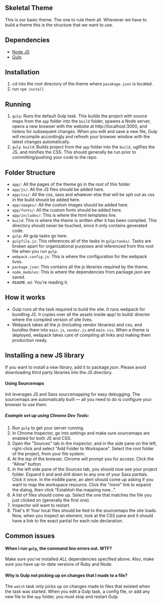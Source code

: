 ## Skeletal Theme
This is our basic theme. The one to rule them all. Whenever we have to build a theme this is the structure that we want to use.

## Dependencies
* [Node JS](http://nodejs.org/)
* [Gulp](http://gulpjs.com/)

## Installation
1. cd into the root directory of the theme where `pacakage.json` is located.
2. run `npm install`

## Running
1. `gulp`: Runs the default Gulp task. This builds the project with source maps from the `app` folder into the `build` folder, spawns a Node server, opens a new browser with the website at http://localhost:3000, and listens for subsequent changes. When you edit and save a new file, Gulp will recompile accordingly and refresh your browser window with the latest changes automatically.
2. `gulp build`: Builds project from the `app` folder into the `build`, uglifies the JS, and minifies the CSS. This should generally be run prior to committing/pushing your code to the repo.


## Folder Structure

* `app/`: All the pages of the theme go in the root  of this folder
* `app/js/`: All the JS files should be added here.
* `app/css/`: All the css, sass and whatever else that will be spit out as css in the build should be added here.
* `app/images/`: All the custom images should be added here.
* `app/fonts/`: All the custom fonts should be added here.
* `app/includes/`: This is where the html templates live.
* `build`: This is where the theme is written after it has been compiled. This directory should never be touched, since it only contains generated code.
* `gulp`: All gulp tasks go here.
* `gulpfile.js`: This references all of the tasks in `gulp/tasks/`. Tasks are broken apart for organizational purposes and referenced from this root file when you run `gulp`.
* `webpack.config.js`: This is where the configuration for the webpack lives.
* `package.json`: This contains all the js libraries required by the theme.
* `node_modules`: This is where the dependencies from package.json are saved.
* `README.md`: You're reading it.

## How it works
* Gulp runs all the task required to build the site. It runs webpack for bundling JS. It copies over all the assets inside app/ to build/ director where the compiled version of site lives.
* Webpack takes all the js (including vendor libraries) and css, and bundles them into `main.js`, `vendor.js` and `main.css`. When a theme is deployed, webpack takes care of compiling all links and making them production ready.

## Installing a new JS library
If you want to install a new library, add it to package.json. Please avoid downloading third party libraries into the JS directory.

#### Using Sourcemaps
Init leverages JS and Sass sourcemapping for easy debugging. The sourcemaps are automatically built — all you need to do is configure your browser to use them.

##### Example set up using Chrome Dev Tools:

1. Run `gulp` to get your server running.
2. In Chrome Inspector, go into settings and make sure sourcemaps are enabled for both JS _and_ CSS.
3. Open the "Sources" tab in the inspector, and in the side pane on the left, right-click and select "Add Folder to Workspace". Select the root folder of the project, from your file system.
4. At the top of the browser, Chrome will prompt you for access. Click the "Allow" button.
5. In the left side pane of the Sources tab, you should now see your project folder. Expand it and and drill down to any one of your Sass partials. Click it once. In the middle pane, an alert should come up asking if you want to map the workspace resource. Click the "more" link to expand the dialog, then click "Establish the mapping now...".
6. A list of files should come up. Select the one that matches the file you just clicked on (generally the first one).
7. Inspector will want to restart.
8. That's it! Your local files should be tied to the sourcemaps the site loads. Now, when you inspect an element, look at the CSS pane and it should have a link to the exact partial for each rule declaration.

## Common issues

#### When I run `gulp`, the command line errors out. WTF?
Make sure you've installed _ALL_ dependencies specified above. Also, make sure you have up-to-date versions of Ruby and Node.

#### Why is Gulp not picking up on changes that I made to a file?
The `watch` task only picks up on changes made to files that existed when the task was started. When you edit a Gulp task, a config file, or add any new file to the `app` folder, you must stop and restart Gulp.
